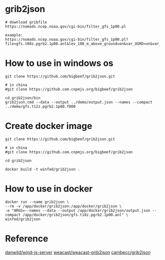 grib2json
=========

```
# download gribfile
https://nomads.ncep.noaa.gov/cgi-bin/filter_gfs_1p00.pl

example:
https://nomads.ncep.noaa.gov/cgi-bin/filter_gfs_1p00.pl?file=gfs.t00z.pgrb2.1p00.anl&lev_100_m_above_ground=on&var_UGRD=on&var_VGRD=on&leftlon=0&rightlon=360&toplat=90&bottomlat=-90&dir=%2Fgfs.20211103%2F00%2Fatmos
```

How to use in windows os
=========

```
git clone https://github.com/bigbeef/grib2json.git

# in china
#git clone https://github.com.cnpmjs.org/bigbeef/grib2json

cd grib2json/bin
grib2json.cmd --data --output ../demo/output.json --names --compact ../demo/gfs.t12z.pgrb2.1p00.f000
```

Create docker image
=========

```
git clone https://github.com/bigbeef/grib2json.git

# in china
#git clone https://github.com.cnpmjs.org/bigbeef/grib2json

cd grib2json

docker build -t winfed/grib2json .
```

How to use in docker
=========

```
docker run --name grib2json \
--rm -v /app/docker/grib2json:/app/docker/grib2json \
-e "ARGS=--names --data --output /app/docker/grib2json/output.json --compact /app/docker/grib2json/gfs.t18z.pgrb2.1p00.anl" \
winfed/grib2json
```

Reference
=========
[danwild/wind-js-server](https://github.com/danwild/wind-js-server)
[weacast/weacast-grib2json](https://github.com/weacast/weacast-grib2json)
[cambecc/grib2json](https://github.com/cambecc/grib2json)
